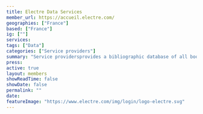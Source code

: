 ```yaml
---
title: Electre Data Services
member_url: https://accueil.electre.com/
geographies: ["France"]
based: ["France"]
ig: [""] 
services: 
tags: ["Data"]
categories: ["Service providers"]
summary: "Service providersprovides a bibliographic database of all books produced in France."
press:
active: true
layout: members
showReadTime: false
showDate: false
permalink: ""
date: 
featureImage: "https://www.electre.com/img/login/logo-electre.svg"
---
```

